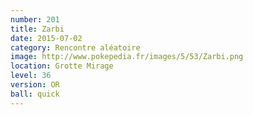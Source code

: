 ```yaml
---
number: 201
title: Zarbi
date: 2015-07-02
category: Rencontre aléatoire
image: http://www.pokepedia.fr/images/5/53/Zarbi.png
location: Grotte Mirage
level: 36
version: OR
ball: quick
---
```

